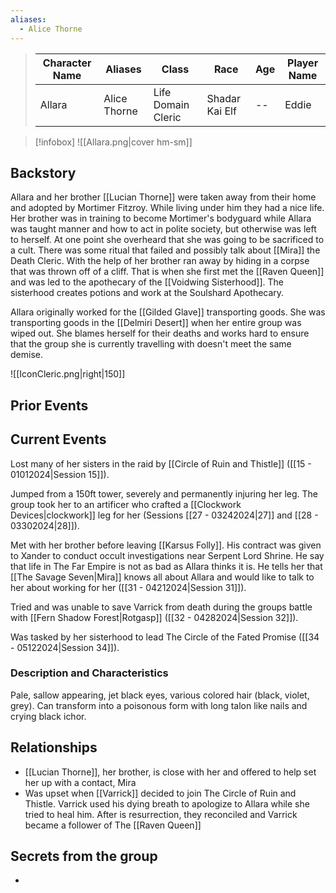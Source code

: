 ```yaml
---
aliases:
  - Alice Thorne
---
```


>  Character Name | Aliases | Class | Race | Age| Player Name |
>  -- | -- | -- | -- | -- |--|
> Allara | Alice Thorne | Life Domain Cleric | Shadar Kai Elf|--|Eddie|

> [!infobox]
> ![[Allara.png|cover hm-sm]]



## Backstory
Allara and her brother [[Lucian Thorne]] were taken away from their home and adopted by Mortimer Fitzroy. While living under him they had a nice life. Her brother was in training to become Mortimer's bodyguard while Allara was taught manner and how to act in polite society, but otherwise was left to herself. At one point she overheard that she was going to be sacrificed to a cult. There was some ritual that failed and possibly talk about [[Mira]] the Death Cleric. With the help of her brother ran away by hiding in a corpse that was thrown off of a cliff. That is when she first met the [[Raven Queen]] and was led to the apothecary of the [[Voidwing Sisterhood]]. The sisterhood creates potions and work at the Soulshard Apothecary.

Allara originally worked for the [[Gilded Glave]] transporting goods. She was transporting goods in the [[Delmiri Desert]] when her entire group was wiped out. She blames herself for their deaths and works hard to ensure that the group she is currently travelling with doesn't meet the same demise.

![[IconCleric.png|right|150]]
## Prior Events

## Current Events
Lost many of her sisters in the raid by [[Circle of Ruin and Thistle]] ([[15 - 01012024|Session 15]]).

Jumped from a 150ft tower, severely and permanently injuring her leg. The group took her to an artificer who crafted a [[Clockwork Devices|clockwork]] leg for her (Sessions [[27 - 03242024|27]] and [[28 - 03302024|28]]). 

Met with her brother before leaving [[Karsus Folly]]. His contract was given to Xander to conduct occult investigations near Serpent Lord Shrine. He say that life in The Far Empire is not as bad as Allara thinks it is. He tells her that [[The Savage Seven|Mira]] knows all about Allara and would like to talk to her about working for her ([[31 - 04212024|Session 31]]).

Tried and was unable to save Varrick from death during the groups battle with [[Fern Shadow Forest|Rotgasp]] ([[32 - 04282024|Session 32]]).

Was tasked by her sisterhood to lead The Circle of the Fated Promise ([[34 - 05122024|Session 34]]).

### Description and Characteristics
Pale, sallow appearing, jet black eyes, various colored hair (black, violet, grey). Can transform into a poisonous form with long talon like nails and crying black ichor. 

## Relationships
- [[Lucian Thorne]], her brother, is close with her and offered to help set her up with a contact, Mira
- Was upset when [[Varrick]] decided to join The Circle of Ruin and Thistle. Varrick used his dying breath to apologize to Allara while she tried to heal him. After is resurrection, they reconciled and Varrick became a follower of The [[Raven Queen]] 

## Secrets from the group
- 
